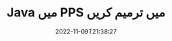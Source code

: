 ---
############################# Static ############################
layout: "auto-gen-editor"
date: 2022-11-09T21:38:27
draft: false
otherformats: doc docx docm dotx xls xlsx xlsm ppt pptx pptm mobi epub html mhtml txt xml csv rtf odt msg

############################# Head ############################
head_title: "PPS ایڈیٹر — PPS میں Java میں ترمیم کریں"
head_description: "کوڈ کی چند سطروں کا استعمال کرتے ہوئے Java میں PPS میں ترمیم کیسے کی جائے؟ 30+ فائل فارمیٹس میں ترمیم، اپ ڈیٹ اور محفوظ کرنے کے لیے GroupDocs دستاویزات پر کارروائی کرنے والے APIs کا استعمال کریں۔"

############################# Header ############################
title: "Java میں PPS میں ترمیم کریں"
description: "مائیکروسافٹ یا اوپن آفس جیسے کسی سافٹ ویئر کے استعمال کے بغیر، Java APIs کے لیے سرور سائڈ GroupDocs.Editor کا استعمال کرتے ہوئے مؤثر اور مضبوط PPS ترمیم۔"
bg_image: "https://cms.admin.containerize.com/templates/aspose/App_Themes/V3/images/bg/header1.png"
bg_overlay: false
button:
    enable: true
    icon: "fas fa-arrow-down"
    label: "مفت ٹرائل ڈاؤن لوڈ کریں۔"
    link: "https://downloads.groupdocs.com/editor/java"

############################# SubMenu ############################
submenu:
    enable: true

    left:
        img_alt: "GroupDocs.Editor for Java"
        image: "https://cms.admin.containerize.com/templates/groupdocs/images/product-logos/90x90-noborder/groupdocs-editor-java.png"
        product: "GroupDocs.Editor"
        platform: "Java"

    middle:
        button:

            # button loop
            - link: "https://apireference.groupdocs.com/editor/java"
              text: "API حوالہ"

            # button loop
            - link: "https://github.com/groupdocs-editor"
              text: "کوڈ کی مثالیں۔"

            # button loop
            - link: "https://products.groupdocs.app/editor/family"
              text: "لائیو ڈیمو"

            # button loop
            - link: "https://purchase.groupdocs.com/pricing/editor/java"
              text: "قیمتوں کا تعین"

    right:
        link_download: "https://downloads.groupdocs.com/editor"
        link_learn: "https://docs.groupdocs.com/editor/java"
        link_buy: "https://purchase.groupdocs.com"

############################# About ############################
about:
    enable: true
    title: "GroupDocs.Editor for Java API کے بارے میں"
    content: |
        [GroupDocs.Editor for Java](/ur/editor/java/) API Microsoft Word، Excel، PowerPoint، Open Office دستاویزات اور پیشکشوں میں ترمیم کرنے کا صحیح انتخاب ہے۔ GroupDocs.Editor ایک اسٹینڈ ایلون API ہے جو سرور سائیڈ اور بیک اینڈ سسٹمز کے لیے موزوں ہے جہاں اعلی کارکردگی کی ضرورت ہوتی ہے۔ یہ مائیکروسافٹ یا اوپن آفس جیسے کسی سافٹ ویئر پر منحصر نہیں ہے۔

############################# Steps ############################
steps:
    enable: true
    title_left: "Java میں PPS میں ترمیم کرنے کے مراحل"
    content_left: |
        [GroupDocs.Editor for Java](/ur/editor/java/) ڈویلپرز کو کوڈ کی چند سطروں کا استعمال کرتے ہوئے PPS فائلوں میں ترمیم کرنے کا ایک آسان اور سیدھا طریقہ فراہم کرتا ہے۔
        * لازمی فائل پاتھ یا بائٹ سٹریم اور اختیاری `PresentationLoadOptions` کلاس کے ساتھ `Editor` کلاس کی مثال بنائیں اور PPS فائل لوڈ کریں۔
        * PPS فائل فارمیٹ کے لیے `PresentationEditOptions` کلاس مثال بنائیں اور سیٹ کریں
        * 'Editor.Edit()' طریقہ کو کال کریں اور HTML فارمیٹ میں PPS دستاویز حاصل کریں جو کسی بھی WYSIWYG ایڈیٹر کے ساتھ آسانی سے قابل تدوین ہو۔
        * 'Editor.Save()' طریقہ کو کال کریں اور 'PresentationSaveOptions' کلاس کا استعمال کرتے ہوئے ترمیم شدہ PPS فائل کو محفوظ کریں

        
    title_right: "سسٹم کے تقاضے"
    content_right: |
        GroupDocs.Editor for Java APIs کے ساتھ ایک بنیادی دستاویز کی تدوین چند آسان مراحل کو نافذ کر کے کی جا سکتی ہے۔ ہمارے APIs تمام بڑے پلیٹ فارمز اور آپریٹنگ سسٹمز پر تعاون یافتہ ہیں۔ ذیل کے کوڈ پر عمل کرنے سے پہلے، براہ کرم یقینی بنائیں کہ آپ کے سسٹم پر درج ذیل شرائط انسٹال ہیں۔

        * آپریٹنگ سسٹمز: مائیکروسافٹ ونڈوز، لینکس، میک او ایس
        * ترقیاتی ماحول: NetBeans, IntelliJ IDEA, Eclipse
        * فریم ورکس: Java 7 (1.7) and above
        * [Maven](https://repository.groupdocs.com/editor/) سے ڈاؤن لوڈ کردہ GroupDocs.Editor for Java کا تازہ ترین ورژن حاصل کریں۔
        
    code: |        
        ```java
        // Load the PPS file into Editor with the optional PresentationLoadOptions
        Editor editor = new Editor("source.pps", new PresentationLoadOptions());

        // Create and adjust the edit options
        PresentationEditOptions editOptions = new PresentationEditOptions();
        editOptions.setSlideNumber(1);//select a slide to edit

        // Open input PPS document for edit — obtain an intermediate document, that can be edited
        EditableDocument beforeEdit = editor.edit(editOptions);

        // Grab PPS document content and associated resources from editable document
        string content = beforeEdit.getEmbeddedHtml();

        // Send the content to WYSIWYG-editor, edit it there, and send edited content back to the server-side
        // This step simulates a such operation
        string updatedContent = content.replace("Title", "Edited Title");

        // Grab edited content and resources from WYSIWYG-editor and create a new EditableDocument instance from it
        EditableDocument afterEdit = EditableDocument.fromMarkup(updatedContent, null);

        // Create a save options and select a desired output format
        PresentationSaveOptions saveOptions = new PresentationSaveOptions(PresentationFormats.Pps);

        // Save edited PPS document to the file
        editor.save(afterEdit, "edited.pps", saveOptions);
        ```
        
############################# Demos ############################
demos:
    enable: true
    title: "PPS ایڈیٹر لائیو ڈیمو"
    content: |
        [GroupDocs.Editor Live Demos](https://products.groupdocs.app/editor/family) ویب سائٹ پر جا کر ابھی PPS میں ترمیم کریں۔
        لائیو ڈیمو کے درج ذیل فوائد ہیں۔
        
############################# More Formats ############################
more_formats:
    enable: true
    title: "دوسرے معاون ایڈیٹرز"
    content: |
        آپ دوسرے فائل فارمیٹس میں بھی ترمیم کر سکتے ہیں۔ براہ کرم ذیل میں مکمل فہرست دیکھیں۔


############################# Back to top ###############################
back_to_top:
    enable: true
---